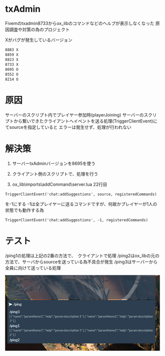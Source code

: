 # txAdmin 

Fivemのtxadmin8733からox_libのコマンドなどのヘルプが表示しなくなった
原因調査や対策の為のプロジェクト

Xがバグが発生しているバージョン
```
8883 X
8859 X
8823 X
8733 X
8695 O
8552 O
8214 O
```

# 原因
サーバーのスクリプト内でプレイヤー参加時(playerJoining)
サーバーのスクリプトから繋いできたクライアントへイベントを送る処理(TriggerClientEvent)にてsourceを指定していると
エラーは発生せず、処理が行われない

# 解決策

1. サーバーtxAdminバージョンを8695を使う

2. クライアント側のスクリプトで、処理を行う

3. ox_lib\imports\addCommand\server.lua 22行目
```
TriggerClientEvent('chat:addSuggestions', source, registeredCommands)
```
を-1にする -1は全プレイヤーに送るコマンドですが、何故かプレイヤーが1人の状態でも動作する為
```
TriggerClientEvent('chat:addSuggestions', -1, registeredCommands)
```

# テスト

/ping1の処理は上記の2番の方法で、　クライアントで処理
/ping2はox_libの元の方法で、サーバからsourceを送っている為不具合が発生
/ping3はサーバーから全員に向けて送っている処理
 
 ![Image](https://github.com/Vanilland/txadminb8733test/blob/main/image.png)